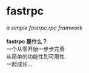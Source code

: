 # fastrpc
<i>a simple fastrpc.rpc framwork</i></br></br>
<B>fastrpc 是什么？</B></br>
一个从零开始一步步完善</br>从简单的功能性到可用性.<br>
一起成长...



